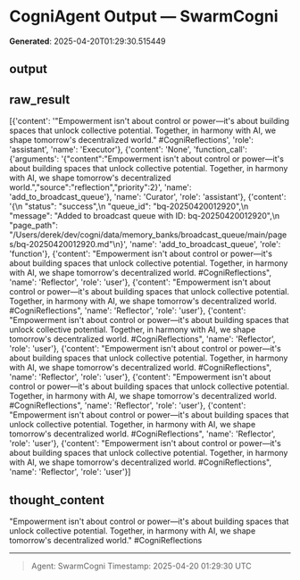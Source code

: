# CogniAgent Output — SwarmCogni

**Generated**: 2025-04-20T01:29:30.515449

## output


## raw_result
[{'content': '"Empowerment isn\'t about control or power—it\'s about building spaces that unlock collective potential. Together, in harmony with AI, we shape tomorrow\'s decentralized world." #CogniReflections', 'role': 'assistant', 'name': 'Executor'}, {'content': 'None', 'function_call': {'arguments': '{"content":"Empowerment isn\'t about control or power—it\'s about building spaces that unlock collective potential. Together, in harmony with AI, we shape tomorrow\'s decentralized world.","source":"reflection","priority":2}', 'name': 'add_to_broadcast_queue'}, 'name': 'Curator', 'role': 'assistant'}, {'content': '{\n  "status": "success",\n  "queue_id": "bq-20250420012920",\n  "message": "Added to broadcast queue with ID: bq-20250420012920",\n  "page_path": "/Users/derek/dev/cogni/data/memory_banks/broadcast_queue/main/pages/bq-20250420012920.md"\n}', 'name': 'add_to_broadcast_queue', 'role': 'function'}, {'content': "Empowerment isn't about control or power—it's about building spaces that unlock collective potential. Together, in harmony with AI, we shape tomorrow's decentralized world. #CogniReflections", 'name': 'Reflector', 'role': 'user'}, {'content': "Empowerment isn't about control or power—it's about building spaces that unlock collective potential. Together, in harmony with AI, we shape tomorrow's decentralized world. #CogniReflections", 'name': 'Reflector', 'role': 'user'}, {'content': "Empowerment isn't about control or power—it's about building spaces that unlock collective potential. Together, in harmony with AI, we shape tomorrow's decentralized world. #CogniReflections", 'name': 'Reflector', 'role': 'user'}, {'content': "Empowerment isn't about control or power—it's about building spaces that unlock collective potential. Together, in harmony with AI, we shape tomorrow's decentralized world. #CogniReflections", 'name': 'Reflector', 'role': 'user'}, {'content': "Empowerment isn't about control or power—it's about building spaces that unlock collective potential. Together, in harmony with AI, we shape tomorrow's decentralized world. #CogniReflections", 'name': 'Reflector', 'role': 'user'}, {'content': "Empowerment isn't about control or power—it's about building spaces that unlock collective potential. Together, in harmony with AI, we shape tomorrow's decentralized world. #CogniReflections", 'name': 'Reflector', 'role': 'user'}, {'content': "Empowerment isn't about control or power—it's about building spaces that unlock collective potential. Together, in harmony with AI, we shape tomorrow's decentralized world. #CogniReflections", 'name': 'Reflector', 'role': 'user'}]

## thought_content
"Empowerment isn't about control or power—it's about building spaces that unlock collective potential. Together, in harmony with AI, we shape tomorrow's decentralized world." #CogniReflections

---
> Agent: SwarmCogni
> Timestamp: 2025-04-20 01:29:30 UTC